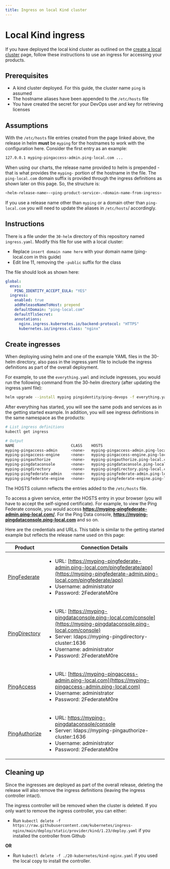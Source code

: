 ```yaml
---
title: Ingress on local Kind cluster
---
```

# Local Kind ingress

If you have deployed the local kind cluster as outlined on the [create a local cluster](./deployLocalK8sCluster.md) page, follow these instructions to use an ingress for accessing your products.

## Prerequisites

* A kind cluster deployed.  For this guide, the cluster name `ping`  is assumed
* The hostname aliases have been appended to the `/etc/hosts` file
* You have created the secret for your DevOps user and key for retrieving licenses

## Assumptions

With the `/etc/hosts` file entries created from the page linked above, the release in helm **must** be `myping` for the hostnames to work with the configuration here.  Consider the first entry as an example:

```sh
127.0.0.1 myping-pingaccess-admin.ping-local.com ...
```

When using our charts, the release name provided to helm is prepended - that is what provides the `myping-` portion of the hostname in the file.  The `ping-local.com` domain suffix is provided through the ingress definitions as shown later on this page.  So, the structure is:

```sh
<helm-release-name>-<ping-product-service>.<domain-name-from-ingress>
```

If you use a release name other than `myping` or a domain other than `ping-local.com` you will need to update the aliases in `/etc/hosts`/ accordingly.

## Instructions

There is a file under the `30-helm` directory of this repository named `ingress.yaml`.  Modify this file for use with a local cluster:

* Replace `insert domain name here` with your domain name (ping-local.com in this guide)
* Edit line 11, removing the `-public` suffix for the class

The file should look as shown here:

```yaml
global:
  envs:
    PING_IDENTITY_ACCEPT_EULA: "YES"
  ingress:
    enabled: true
    addReleaseNameToHost: prepend
    defaultDomain: "ping-local.com"
    defaultTlsSecret:
    annotations:
      nginx.ingress.kubernetes.io/backend-protocol: "HTTPS"
      kubernetes.io/ingress.class: "nginx"
```

## Create ingresses

When deploying using helm and one of the example YAML files in the 30-helm directory, also pass in the ingress.yaml file to include the ingress definitions as part of the overall deployment.

For example, to use the `everything.yaml` and include ingresses, you would run the following command from the 30-helm directory (after updating the ingress.yaml file):

```sh
helm upgrade --install myping pingidentity/ping-devops -f everything.yaml -f ingress.yaml
```

After everything has started, you will see the same pods and services as in the getting started example.  In addition, you will see ingress definitions in the same namespace as the products:

```sh
# List ingress definitions
kubectl get ingress

# Output
NAME                         CLASS    HOSTS                                       ADDRESS     PORTS     AGE
myping-pingaccess-admin      <none>   myping-pingaccess-admin.ping-local.com      localhost   80, 443   47m
myping-pingaccess-engine     <none>   myping-pingaccess-engine.ping-local.com     localhost   80, 443   47m
myping-pingauthorize         <none>   myping-pingauthorize.ping-local.com         localhost   80, 443   47m
myping-pingdataconsole       <none>   myping-pingdataconsole.ping-local.com       localhost   80, 443   47m
myping-pingdirectory         <none>   myping-pingdirectory.ping-local.com         localhost   80, 443   47m
myping-pingfederate-admin    <none>   myping-pingfederate-admin.ping-local.com    localhost   80, 443   47m
myping-pingfederate-engine   <none>   myping-pingfederate-engine.ping-local.com   localhost   80, 443   47m
```

The HOSTS column reflects the entries added to the `/etc/hosts` file.

To access a given service, enter the HOSTS entry in your browser (you will have to accept the self-signed certificate).  For example, to view the Ping Federate console, you would access **https://myping-pingfederate-admin.ping-local.com/**.  For the Ping Data console, **https://myping-pingdataconsole.ping-local.com** and so on.

Here are the credentials and URLs.  This table is similar to the getting started example but reflects the release name used on this page:

| Product | Connection Details |
| --- | --- |
| [PingFederate](https://myping-pingfederate-admin.ping-local.com/pingfederate/app) | <ul> <li>URL: [https://myping-pingfederate-admin.ping-local.com/pingfederate/app](https://myping-pingfederate-admin.ping-local.com/pingfederate/app)</li><li>Username: administrator</li><li>Password: 2FederateM0re</li></ul> |
| [PingDirectory](https:///myping-pingdataconsole.ping-local.com) | <ul><li>URL: [https://myping-pingdataconsole.ping-local.com/console](https://myping-pingdataconsole.ping-local.com/console)</li><li>Server: ldaps://myping-pingdirectory-cluster:1636</li><li>Username: administrator</li><li>Password: 2FederateM0re</li></ul> |
| [PingAccess](https://myping-pingaccess-admin.ping-local.com) | <ul><li>URL: [https://myping-pingaccess-admin.ping-local.com](https://myping-pingaccess-admin.ping-local.com)</li><li>Username: administrator</li><li>Password: 2FederateM0re</li></ul> |
| [PingAuthorize](https:///myping-pingdataconsole.ping-local.com) | <ul><li>URL: [https://myping-pingdataconsole/console](https://myping-pingdataconsole/console)</li><li>Server: ldaps://myping-pingauthorize-cluster:1636</li><li>Username: administrator</li><li>Password: 2FederateM0re</li></ul> |

## Cleaning up

Since the ingresses are deployed as part of the overall release, deleting the release will also remove the ingress definitions (leaving the ingress controller intact).  

The ingress controller will be removed when the cluster is deleted.  If you only want to remove the ingress controller, you can either:

* Run `kubectl delete -f https://raw.githubusercontent.com/kubernetes/ingress-nginx/main/deploy/static/provider/kind/1.23/deploy.yaml` if you installed the controller from Github

**OR**

* Run `kubectl delete -f ./20-kubernetes/kind-nginx.yaml` if you used the local copy to install the controller.

